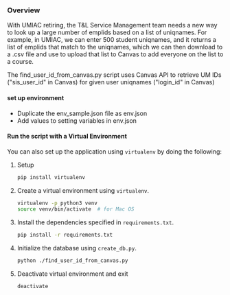 ### Overview

With UMIAC retiring, the T&L Service Management team needs a new way to look up a large number of emplids based on a list of uniqnames. For example, in UMIAC, we can enter 500 student uniqnames, and it returns a list of emplids that match to the uniqnames, which we can then download to a .csv file and use to upload that list to Canvas to add everyone on the list to a course.

The find_user_id_from_canvas.py script uses Canvas API to retrieve UM IDs ("sis_user_id" in Canvas) for given user uniqnames ("login_id" in Canvas)

#### set up environment

- Duplicate the env_sample.json file as env.json
- Add values to setting variables in env.json

#### Run the script with a Virtual Environment

You can also set up the application using `virtualenv` by doing the following:

1. Setup

   ```sh
   pip install virtualenv
   ```

2. Create a virtual environment using `virtualenv`.

   ```sh
   virtualenv -p python3 venv
   source venv/bin/activate  # for Mac OS
   ```

3. Install the dependencies specified in `requirements.txt`.

   ```sh
   pip install -r requirements.txt
   ```

4. Initialize the database using `create_db.py`.

   ```sh
   python ./find_user_id_from_canvas.py
   ```

5. Deactivate virtual environment and exit

   ```sh
   deactivate
   ```
